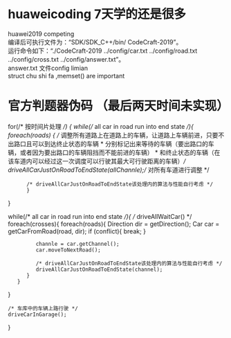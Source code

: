 # huaweicoding 7天学的还是很多
huawei2019 competing  
编译后可执行文件为：“SDK/SDK_C++/bin/ CodeCraft-2019”。  
运行命令如下：“./CodeCraft-2019 ../config/car.txt ../config/road.txt ../config/cross.txt  ../config/answer.txt”。  
answer.txt 文件config limian  
struct chu shi fa ,memset() are important  
# 官方判题器伪码 （最后两天时间未实现）
for(/* 按时间片处理 */) {
   while(/* all car in road run into end state */){
       foreach(roads) {
      /* 调整所有道路上在道路上的车辆，让道路上车辆前进，只要不出路口且可以到达终止状态的车辆
     * 分别标记出来等待的车辆（要出路口的车辆，或者因为要出路口的车辆阻挡而不能前进的车辆）
     * 和终止状态的车辆（在该车道内可以经过这一次调度可以行驶其最大可行驶距离的车辆）*/
          driveAllCarJustOnRoadToEndState(allChannle);/* 对所有车道进行调整 */

          /* driveAllCarJustOnRoadToEndState该处理内的算法与性能自行考虑 */
          }
   }

   while(/* all car in road run into end state */){
       /* driveAllWaitCar() */
       foreach(crosses){
          foreach(roads){
             Direction dir = getDirection();
             Car car = getCarFromRoad(road, dir);
             if (conflict){
                break;
             }

             channle = car.getChannel();
             car.moveToNextRoad();

             /* driveAllCarJustOnRoadToEndState该处理内的算法与性能自行考虑 */
             driveAllCarJustOnRoadToEndState(channel);
          }
       }
   }

    /* 车库中的车辆上路行驶 */
    driveCarInGarage();
}
